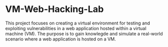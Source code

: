 # VM-Web-Hacking-Lab
This project focuses on creating a virtual environment for testing and exploiting vulnerabilities in a web application hosted within a virtual machine (VM). The purpose is to gain knowlegde and simulate a real-world scenario where a web application is hosted on a VM. 
